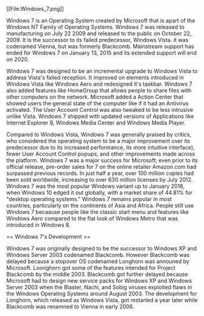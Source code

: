 [[File:Windows_7.png]]

Windows 7 is an Operating System created by Microsoft that is apart of the Windows NT Family of Operating Systems. Windows 7 was released to manufacturing on July 22 2009 and released to the public on October 22, 2009. It is the successor to its failed predecessor, Windows Vista. it was codenamed Vienna, but was formerly Blackcomb. Mainstream support has ended for Windows 7 on January 13, 2015 and its extended support will end on 2020.

Windows 7 was designed to be an incremental upgrade to Windows Vista to address Vista's failed reception. It improved on elements introduced in Windows Vista like Windows Aero and redesigned it's taskbar. Windows 7 also added features like HomeGroup that allows people to share files with other computers on the network. Microsoft added a Action Center that showed users the general state of the computer like if it had an Antivirus activated. The User Account Control was also tweaked to be less intrusive unlike Vista. Windows 7 shipped with updated versions of Applications like Internet Explorer 8, Windows Media Center and Windows Media Player.

Compared to Windows Vista, Windows 7 was generally praised by critics, who considered the operating system to be a major improvement over its predecessor due to its increased performance, its more intuitive interface), fewer User Account Control popups, and other improvements made across the platform. Windows 7 was a major success for Microsoft; even prior to its official release, pre-order sales for 7 on the online retailer Amazon.com had surpassed previous records. In just half a year, over 100 million copies had been sold worldwide, increasing to over 630 million licenses by July 2012. Windows 7 was the most popular Windows variant up to January 2018, when Windows 10 edged it out globally, with a market share of 44.81% for "desktop operating systems." Windows 7 remains popular in most countries, particularly on the continents of Asia and Africa. People still use Windows 7 becaause people like the classic start menu and features like Windows Aero compared to the flat look of Windows Metro that was introduced in Windows 8.

== Windows 7's Development ==

Windows 7 was originally designed to be the successor to Windows XP and Windows Server 2003 codenamed Blackcomb. However Blackcomb was delayed because a stopover OS codenamed Longhorn was announed by Microsoft. Loonghorn got some of the features intended for Project Blackcomb by the middle 2003. Blackcomb got further delayed because Microsoft had to design new service packs for Windows XP and Windows Server 2003 when the Blaster, Nachi, and Sobig viruses exploited flaws in the Windows Operating Systems around August 2003. The development for Longhorn, which released as Windows Vista, got restarted a year later while Blackcomb was renamned to Vienna in early 2006.
